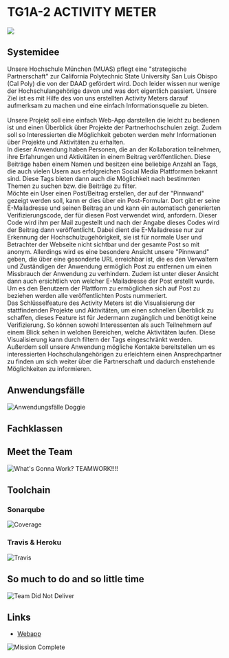 # TG1A-2 ACTIVITY METER


![](https://github.com/maxiking203/swEngI/master/doc/Screenshot_Seite.JPG)


## Systemidee<br>
Unsere Hochschule München (MUAS) pflegt eine "strategische Partnerschaft" zur California Polytechnic
State University San Luis Obispo (Cal Poly) die von der DAAD gefördert wird. Doch leider wissen nur wenige der Hochschulangehörige davon und was dort eigentlich passiert. Unsere Ziel ist es mit Hilfe des von uns erstellten Activity Meters darauf aufmerksam zu machen und eine einfach Informationsquelle zu bieten.<br><br>
Unsere Projekt soll eine einfach Web-App darstellen die leicht zu bedienen ist und einen Überblick über Projekte der Partnerhochschulen zeigt. Zudem soll so Interessierten die Möglichkeit geboten werden mehr Informationen über Projekte und Aktivitäten zu erhalten.<br>
In dieser Anwendung haben Personen, die an der Kollaboration teilnehmen, ihre Erfahrungen und Aktivitäten in einem Beitrag veröffentlichen. Diese Beiträge haben einem Namen und besitzen eine beliebige Anzahl an Tags, die auch vielen Usern aus erfolgreichen Social Media Plattformen bekannt sind. Diese Tags bieten dann auch die Möglichkeit nach bestimmten Themen zu suchen bzw. die Beiträge zu filter.<br>
Möchte ein User einen Post/Beitrag erstellen, der auf der "Pinnwand" gezeigt werden soll, kann er dies über ein Post-Formular. Dort gibt er seine E-Mailadresse und seinen Beitrag an und kann ein automatisch generierten Verifizierungscode, der für diesen Post verwendet wird, anfordern. Dieser Code wird ihm per Mail zugestellt und nach der Angabe dieses Codes wird der Beitrag dann veröffentlicht. Dabei dient die E-Mailadresse nur zur Erkennung der Hochschulzugehörigkeit, sie ist für normale User und Betrachter der Webseite nicht sichtbar und der gesamte Post so mit anonym. Allerdings wird es eine besondere Ansicht unsere "Pinnwand" geben, die über eine gesonderte URL erreichbar ist, die es den Verwaltern und Zuständigen der Anwendung ermöglich Post zu entfernen um einen Missbrauch der Anwendung zu verhindern. Zudem ist unter dieser Ansicht dann auch ersichtlich von welcher E-Mailadresse der Post erstellt wurde. Um es den Benutzern der Plattform zu ermöglichen sich auf Post zu beziehen werden alle veröffentlichten Posts nummeriert.<br>
Das Schlüsselfeature des Activity Meters ist die Visualisierung der stattfindenden Projekte und Aktivitäten, um einen schnellen Überblick zu schaffen, dieses Feature ist für Jedermann zugänglich und benötigt keine Verifizierung. So können sowohl Interessenten als auch Teilnehmern auf einem Blick sehen in welchen Bereichen, welche Aktivitäten laufen. Diese Visualisierung kann durch filtern der Tags eingeschränkt werden.<br>
Außerdem soll unsere Anwendung mögliche Kontakte bereitstellen um es interessierten Hochschulangehörigen zu erleichtern einen Ansprechpartner zu finden um sich weiter über die Partnerschaft und dadurch enstehende Möglichkeiten zu informieren.<br>

## Anwendungsfälle
![Anwendungsfälle Doggie](https://github.com/maxiking203/swEngI269d49376099fbc1b8dcc8ba1c08ac1b51d30cfc/docs/use%20cases.jpg)

## Fachklassen

## Meet the Team
![What's Gonna Work? TEAMWORK!!!!](https://github.com/maxiking203/swEngI/master/docs/frontback.jpg)

## Toolchain
### Sonarqube
![Coverage](https://github.com/maxiking203/swEngI/master/docs/coverage.jpg)

### Travis & Heroku
![Travis](https://github.com/maxiking203/swEngI/master/docs/travis.jpg)

## So much to do and so little time
![Team Did Not Deliver](https://github.com/maxiking203/swEngI/master/docs/failure.jpg)


## Links<br>
* [Webapp](http://tg1a-2.herokuapp.com)

![Mission Complete](https://github.com/maxiking203/swEngI/master/docs/complete.jpg)
